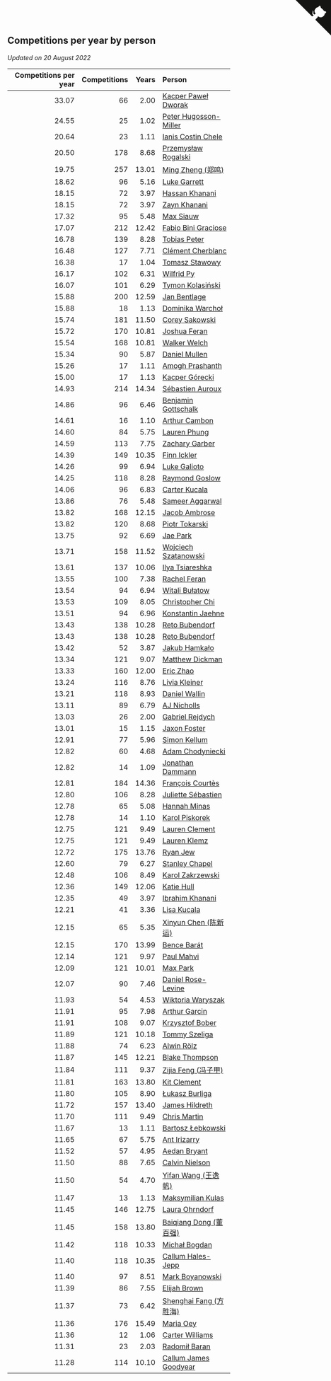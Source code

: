 ## Competitions per year by person

*Updated on 20 August 2022*

| Competitions per year | Competitions | Years | Person |
| ---: | ---: | ---: | :--- |
| 33.07 | 66 | 2.00 | [Kacper Paweł Dworak](https://www.worldcubeassociation.org/persons/2020DWOR01) |
| 24.55 | 25 | 1.02 | [Peter Hugosson-Miller](https://www.worldcubeassociation.org/persons/2021HUGO01) |
| 20.64 | 23 | 1.11 | [Ianis Costin Chele](https://www.worldcubeassociation.org/persons/2021CHEL01) |
| 20.50 | 178 | 8.68 | [Przemysław Rogalski](https://www.worldcubeassociation.org/persons/2013ROGA02) |
| 19.75 | 257 | 13.01 | [Ming Zheng (郑鸣)](https://www.worldcubeassociation.org/persons/2009ZHEN11) |
| 18.62 | 96 | 5.16 | [Luke Garrett](https://www.worldcubeassociation.org/persons/2017GARR05) |
| 18.15 | 72 | 3.97 | [Hassan Khanani](https://www.worldcubeassociation.org/persons/2018KHAN26) |
| 18.15 | 72 | 3.97 | [Zayn Khanani](https://www.worldcubeassociation.org/persons/2018KHAN28) |
| 17.32 | 95 | 5.48 | [Max Siauw](https://www.worldcubeassociation.org/persons/2017SIAU02) |
| 17.07 | 212 | 12.42 | [Fabio Bini Graciose](https://www.worldcubeassociation.org/persons/2010GRAC02) |
| 16.78 | 139 | 8.28 | [Tobias Peter](https://www.worldcubeassociation.org/persons/2014PETE03) |
| 16.48 | 127 | 7.71 | [Clément Cherblanc](https://www.worldcubeassociation.org/persons/2014CHER05) |
| 16.38 | 17 | 1.04 | [Tomasz Stawowy](https://www.worldcubeassociation.org/persons/2021STAW01) |
| 16.17 | 102 | 6.31 | [Wilfrid Py](https://www.worldcubeassociation.org/persons/2016PYWI01) |
| 16.07 | 101 | 6.29 | [Tymon Kolasiński](https://www.worldcubeassociation.org/persons/2016KOLA02) |
| 15.88 | 200 | 12.59 | [Jan Bentlage](https://www.worldcubeassociation.org/persons/2010BENT01) |
| 15.88 | 18 | 1.13 | [Dominika Warchoł](https://www.worldcubeassociation.org/persons/2021WARC01) |
| 15.74 | 181 | 11.50 | [Corey Sakowski](https://www.worldcubeassociation.org/persons/2011SAKO01) |
| 15.72 | 170 | 10.81 | [Joshua Feran](https://www.worldcubeassociation.org/persons/2011FERA01) |
| 15.54 | 168 | 10.81 | [Walker Welch](https://www.worldcubeassociation.org/persons/2011WELC01) |
| 15.34 | 90 | 5.87 | [Daniel Mullen](https://www.worldcubeassociation.org/persons/2016MULL04) |
| 15.26 | 17 | 1.11 | [Amogh Prashanth](https://www.worldcubeassociation.org/persons/2021PRAS01) |
| 15.00 | 17 | 1.13 | [Kacper Górecki](https://www.worldcubeassociation.org/persons/2021GORE01) |
| 14.93 | 214 | 14.34 | [Sébastien Auroux](https://www.worldcubeassociation.org/persons/2008AURO01) |
| 14.86 | 96 | 6.46 | [Benjamin Gottschalk](https://www.worldcubeassociation.org/persons/2016GOTT01) |
| 14.61 | 16 | 1.10 | [Arthur Cambon](https://www.worldcubeassociation.org/persons/2021CAMB01) |
| 14.60 | 84 | 5.75 | [Lauren Phung](https://www.worldcubeassociation.org/persons/2016PHUN02) |
| 14.59 | 113 | 7.75 | [Zachary Garber](https://www.worldcubeassociation.org/persons/2014GARB01) |
| 14.39 | 149 | 10.35 | [Finn Ickler](https://www.worldcubeassociation.org/persons/2012ICKL01) |
| 14.26 | 99 | 6.94 | [Luke Galioto](https://www.worldcubeassociation.org/persons/2015GALI02) |
| 14.25 | 118 | 8.28 | [Raymond Goslow](https://www.worldcubeassociation.org/persons/2014GOSL01) |
| 14.06 | 96 | 6.83 | [Carter Kucala](https://www.worldcubeassociation.org/persons/2015KUCA01) |
| 13.86 | 76 | 5.48 | [Sameer Aggarwal](https://www.worldcubeassociation.org/persons/2017AGGA01) |
| 13.82 | 168 | 12.15 | [Jacob Ambrose](https://www.worldcubeassociation.org/persons/2010AMBR01) |
| 13.82 | 120 | 8.68 | [Piotr Tokarski](https://www.worldcubeassociation.org/persons/2013TOKA01) |
| 13.75 | 92 | 6.69 | [Jae Park](https://www.worldcubeassociation.org/persons/2015PARK24) |
| 13.71 | 158 | 11.52 | [Wojciech Szatanowski](https://www.worldcubeassociation.org/persons/2011SZAT01) |
| 13.61 | 137 | 10.06 | [Ilya Tsiareshka](https://www.worldcubeassociation.org/persons/2012TERE01) |
| 13.55 | 100 | 7.38 | [Rachel Feran](https://www.worldcubeassociation.org/persons/2015FERA01) |
| 13.54 | 94 | 6.94 | [Witali Bułatow](https://www.worldcubeassociation.org/persons/2015BUAT01) |
| 13.53 | 109 | 8.05 | [Christopher Chi](https://www.worldcubeassociation.org/persons/2014CHIC01) |
| 13.51 | 94 | 6.96 | [Konstantin Jaehne](https://www.worldcubeassociation.org/persons/2015JAEH01) |
| 13.43 | 138 | 10.28 | [Reto Bubendorf](https://www.worldcubeassociation.org/persons/2012BUBE01) |
| 13.43 | 138 | 10.28 | [Reto Bubendorf](https://www.worldcubeassociation.org/persons/2012BUBE01) |
| 13.42 | 52 | 3.87 | [Jakub Hamkało](https://www.worldcubeassociation.org/persons/2018HAMK01) |
| 13.34 | 121 | 9.07 | [Matthew Dickman](https://www.worldcubeassociation.org/persons/2013DICK01) |
| 13.33 | 160 | 12.00 | [Eric Zhao](https://www.worldcubeassociation.org/persons/2010ZHAO19) |
| 13.24 | 116 | 8.76 | [Livia Kleiner](https://www.worldcubeassociation.org/persons/2013KLEI03) |
| 13.21 | 118 | 8.93 | [Daniel Wallin](https://www.worldcubeassociation.org/persons/2013WALL03) |
| 13.11 | 89 | 6.79 | [AJ Nicholls](https://www.worldcubeassociation.org/persons/2015NICH04) |
| 13.03 | 26 | 2.00 | [Gabriel Rejdych](https://www.worldcubeassociation.org/persons/2020REJD01) |
| 13.01 | 15 | 1.15 | [Jaxon Foster](https://www.worldcubeassociation.org/persons/2021FOST01) |
| 12.91 | 77 | 5.96 | [Simon Kellum](https://www.worldcubeassociation.org/persons/2016KELL12) |
| 12.82 | 60 | 4.68 | [Adam Chodyniecki](https://www.worldcubeassociation.org/persons/2017CHOD02) |
| 12.82 | 14 | 1.09 | [Jonathan Dammann](https://www.worldcubeassociation.org/persons/2021DAMM01) |
| 12.81 | 184 | 14.36 | [François Courtès](https://www.worldcubeassociation.org/persons/2008COUR01) |
| 12.80 | 106 | 8.28 | [Juliette Sébastien](https://www.worldcubeassociation.org/persons/2014SEBA01) |
| 12.78 | 65 | 5.08 | [Hannah Minas](https://www.worldcubeassociation.org/persons/2017MINA04) |
| 12.78 | 14 | 1.10 | [Karol Piskorek](https://www.worldcubeassociation.org/persons/2021PISK01) |
| 12.75 | 121 | 9.49 | [Lauren Clement](https://www.worldcubeassociation.org/persons/2013KLEM01) |
| 12.75 | 121 | 9.49 | [Lauren Klemz](https://www.worldcubeassociation.org/persons/2013KLEM01) |
| 12.72 | 175 | 13.76 | [Ryan Jew](https://www.worldcubeassociation.org/persons/2008JEWR01) |
| 12.60 | 79 | 6.27 | [Stanley Chapel](https://www.worldcubeassociation.org/persons/2016CHAP04) |
| 12.48 | 106 | 8.49 | [Karol Zakrzewski](https://www.worldcubeassociation.org/persons/2014ZAKR01) |
| 12.36 | 149 | 12.06 | [Katie Hull](https://www.worldcubeassociation.org/persons/2010HULL01) |
| 12.35 | 49 | 3.97 | [Ibrahim Khanani](https://www.worldcubeassociation.org/persons/2018KHAN27) |
| 12.21 | 41 | 3.36 | [Lisa Kucala](https://www.worldcubeassociation.org/persons/2019KUCA01) |
| 12.15 | 65 | 5.35 | [Xinyun Chen (陈新运)](https://www.worldcubeassociation.org/persons/2017CHEN36) |
| 12.15 | 170 | 13.99 | [Bence Barát](https://www.worldcubeassociation.org/persons/2008BARA01) |
| 12.14 | 121 | 9.97 | [Paul Mahvi](https://www.worldcubeassociation.org/persons/2012MAHV01) |
| 12.09 | 121 | 10.01 | [Max Park](https://www.worldcubeassociation.org/persons/2012PARK03) |
| 12.07 | 90 | 7.46 | [Daniel Rose-Levine](https://www.worldcubeassociation.org/persons/2015ROSE01) |
| 11.93 | 54 | 4.53 | [Wiktoria Waryszak](https://www.worldcubeassociation.org/persons/2018WARY01) |
| 11.91 | 95 | 7.98 | [Arthur Garcin](https://www.worldcubeassociation.org/persons/2014GARC27) |
| 11.91 | 108 | 9.07 | [Krzysztof Bober](https://www.worldcubeassociation.org/persons/2013BOBE01) |
| 11.89 | 121 | 10.18 | [Tommy Szeliga](https://www.worldcubeassociation.org/persons/2012SZEL01) |
| 11.88 | 74 | 6.23 | [Alwin Rölz](https://www.worldcubeassociation.org/persons/2016ROLZ01) |
| 11.87 | 145 | 12.21 | [Blake Thompson](https://www.worldcubeassociation.org/persons/2010THOM03) |
| 11.84 | 111 | 9.37 | [Zijia Feng (冯子甲)](https://www.worldcubeassociation.org/persons/2013FENG02) |
| 11.81 | 163 | 13.80 | [Kit Clement](https://www.worldcubeassociation.org/persons/2008CLEM01) |
| 11.80 | 105 | 8.90 | [Łukasz Burliga](https://www.worldcubeassociation.org/persons/2013BURL01) |
| 11.72 | 157 | 13.40 | [James Hildreth](https://www.worldcubeassociation.org/persons/2009HILD01) |
| 11.70 | 111 | 9.49 | [Chris Martin](https://www.worldcubeassociation.org/persons/2013MART03) |
| 11.67 | 13 | 1.11 | [Bartosz Łebkowski](https://www.worldcubeassociation.org/persons/2021LEBK01) |
| 11.65 | 67 | 5.75 | [Ant Irizarry](https://www.worldcubeassociation.org/persons/2016IRIZ02) |
| 11.52 | 57 | 4.95 | [Aedan Bryant](https://www.worldcubeassociation.org/persons/2017BRYA06) |
| 11.50 | 88 | 7.65 | [Calvin Nielson](https://www.worldcubeassociation.org/persons/2014NIEL03) |
| 11.50 | 54 | 4.70 | [Yifan Wang (王逸帆)](https://www.worldcubeassociation.org/persons/2017WANY29) |
| 11.47 | 13 | 1.13 | [Maksymilian Kulas](https://www.worldcubeassociation.org/persons/2021KULA02) |
| 11.45 | 146 | 12.75 | [Laura Ohrndorf](https://www.worldcubeassociation.org/persons/2009OHRN01) |
| 11.45 | 158 | 13.80 | [Baiqiang Dong (董百强)](https://www.worldcubeassociation.org/persons/2008DONG06) |
| 11.42 | 118 | 10.33 | [Michał Bogdan](https://www.worldcubeassociation.org/persons/2012BOGD01) |
| 11.40 | 118 | 10.35 | [Callum Hales-Jepp](https://www.worldcubeassociation.org/persons/2012HALE01) |
| 11.40 | 97 | 8.51 | [Mark Boyanowski](https://www.worldcubeassociation.org/persons/2014BOYA01) |
| 11.39 | 86 | 7.55 | [Elijah Brown](https://www.worldcubeassociation.org/persons/2015BROW03) |
| 11.37 | 73 | 6.42 | [Shenghai Fang (方胜海)](https://www.worldcubeassociation.org/persons/2016FANG01) |
| 11.36 | 176 | 15.49 | [Maria Oey](https://www.worldcubeassociation.org/persons/2007OEYM01) |
| 11.36 | 12 | 1.06 | [Carter Williams](https://www.worldcubeassociation.org/persons/2021WILL06) |
| 11.31 | 23 | 2.03 | [Radomił Baran](https://www.worldcubeassociation.org/persons/2020BARA02) |
| 11.28 | 114 | 10.10 | [Callum James Goodyear](https://www.worldcubeassociation.org/persons/2012GOOD02) |


<a href="https://github.com/jonatanklosko/wca_statistics" class="github-corner" aria-label="View source on Github"><svg width="80" height="80" viewBox="0 0 250 250" style="fill:#151513; color:#fff; position: absolute; top: 0; border: 0; right: 0;" aria-hidden="true"><path d="M0,0 L115,115 L130,115 L142,142 L250,250 L250,0 Z"></path><path d="M128.3,109.0 C113.8,99.7 119.0,89.6 119.0,89.6 C122.0,82.7 120.5,78.6 120.5,78.6 C119.2,72.0 123.4,76.3 123.4,76.3 C127.3,80.9 125.5,87.3 125.5,87.3 C122.9,97.6 130.6,101.9 134.4,103.2" fill="currentColor" style="transform-origin: 130px 106px;" class="octo-arm"></path><path d="M115.0,115.0 C114.9,115.1 118.7,116.5 119.8,115.4 L133.7,101.6 C136.9,99.2 139.9,98.4 142.2,98.6 C133.8,88.0 127.5,74.4 143.8,58.0 C148.5,53.4 154.0,51.2 159.7,51.0 C160.3,49.4 163.2,43.6 171.4,40.1 C171.4,40.1 176.1,42.5 178.8,56.2 C183.1,58.6 187.2,61.8 190.9,65.4 C194.5,69.0 197.7,73.2 200.1,77.6 C213.8,80.2 216.3,84.9 216.3,84.9 C212.7,93.1 206.9,96.0 205.4,96.6 C205.1,102.4 203.0,107.8 198.3,112.5 C181.9,128.9 168.3,122.5 157.7,114.1 C157.9,116.9 156.7,120.9 152.7,124.9 L141.0,136.5 C139.8,137.7 141.6,141.9 141.8,141.8 Z" fill="currentColor" class="octo-body"></path></svg></a><style>.github-corner:hover .octo-arm{animation:octocat-wave 560ms ease-in-out}@keyframes octocat-wave{0%,100%{transform:rotate(0)}20%,60%{transform:rotate(-25deg)}40%,80%{transform:rotate(10deg)}}@media (max-width:500px){.github-corner:hover .octo-arm{animation:none}.github-corner .octo-arm{animation:octocat-wave 560ms ease-in-out}}</style>
